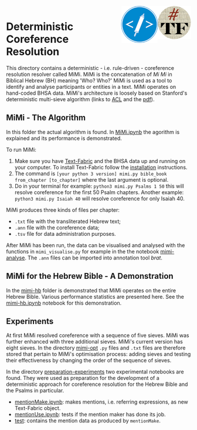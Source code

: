 <img align="right" src="images/tf-small.png" width="90"/>
<img align="right" src="images/etcbc.png" width="100"/>

# Deterministic Coreference Resolution

This directory contains a deterministic - i.e. rule-driven - coreference resolution resolver called MiMi. MiMi is the concatenation of *Mi Mi* in Biblical Hebrew (BH) meaning 'Who? Who?' MiMi is used as a tool to identify and analyse participants or entities in a text. MiMi operates on hand-coded BHSA data. MiMi's architecture is loosely based on Stanford's deterministic multi-sieve algorithm (links to [ACL](https://www.aclweb.org/anthology/J13-4004/) and the [pdf](https://www.aclweb.org/anthology/J13-4004.pdf)). 

## MiMi - The Algorithm

In this folder the actual algorithm is found. In [MiMi.ipynb](https://github.com/cmerwich/participant-analysis/blob/master/mimi/MiMi.ipynb) the agorithm is explained and its performance is demonstrated. 

To run MiMi:

1. Make sure you have [Text-Fabric](https://annotation.github.io/text-fabric/) and the BHSA data up and running on your computer. To install Text-Fabric follow the [installation](https://annotation.github.io/text-fabric/About/Install/) instructions.
2. The command is `[your python 3 version] mimi.py bible_book from_chapter [to_chapter]` where the last argument is optional. 
3. Do in your terminal for example: `python3 mimi.py Psalms 1 50` this will resolve coreference for the first 50 Psalm chapters. 
Another example: `python3 mimi.py Isaiah 40` will resolve coreference for only Isaiah 40. 

MiMi produces three kinds of files per chapter:

* `.txt` file with the transliterated Hebrew text;
* `.ann` file with the coreference data;
* `.tsv` file for data administration purposes. 

After MiMi has been run, the data can be visualised and analysed with the functions in `mimi_visualise.py` for example in the the notebook [mimi-analyse](https://github.com/cmerwich/participant-analysis/blob/master/mimi/mimi-analyse.ipynb). The `.ann` files can be imported into annotation tool *brat*.

## MiMi for the Hebrew Bible - A Demonstration

In the [mimi-hb](https://github.com/cmerwich/participant-analysis/tree/master/mimi/mimi-hb) folder is demonstrated that MiMi operates on the entire Hebrew Bible. Various performance statistics are presented here. See the [mimi-hb.ipynb](https://github.com/cmerwich/participant-analysis/blob/master/mimi/mimi-hb/mimi-hb.ipynb) notebook for this demonstration. 

## Experiments

At first MiMi resolved coreference with a sequence of five sieves. MiMi was further enhanced with three additional sieves. MiMi's current version has eight sieves. In the directory [mimi-opt](https://github.com/cmerwich/participant-analysis/tree/master/mimi/mimi-opt) `.py` files and `.txt` files are therefore stored that pertain to MiMi's optimisation process: adding sieves and testing their effectiveness by changing the order of the sequence of sieves. 

In the directory [preparation-experiments](https://github.com/cmerwich/participant-analysis/tree/master/mimi/preparation-experiments) two experimental notebooks are found. They were used as preparation for the development of a deterministic approach for coreference resolution for the Hebrew Bible and the Psalms in particular.
* [mentionMake.ipynb](mentionMake.ipynb): makes mentions, i.e. referring expressions, as new Text-Fabric object. 
* [mentionUse.ipynb](mentionUse.ipynb): tests if the mention maker has done its job. 
* [test](https://github.com/cmerwich/participant-analysis/tree/master/test/tf): contains the mention data as produced by `mentionMake`. 